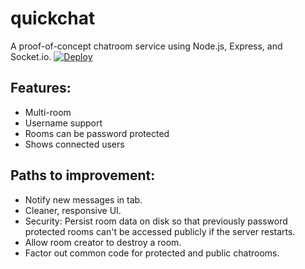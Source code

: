 # quickchat

A proof-of-concept chatroom service using Node.js, Express, and Socket.io.
[![Deploy](https://www.herokucdn.com/deploy/button.svg)](https://heroku.com/deploy)

## Features:
- Multi-room
- Username support
- Rooms can be password protected
- Shows connected users

## Paths to improvement:
- Notify new messages in tab.
- Cleaner, responsive UI.
- Security: Persist room data on disk so that previously password protected rooms
can't be accessed publicly if the server restarts.
- Allow room creator to destroy a room.
- Factor out common code for protected and public chatrooms.
